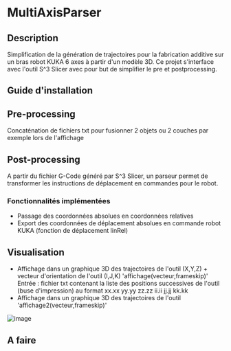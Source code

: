 # MultiAxisParser

## Description ##
Simplification de la génération de trajectoires pour la fabrication additive sur un bras robot KUKA 6 axes à partir d'un modèle 3D.
Ce projet s'interface avec l'outil S^3 Slicer avec pour but de simplifier le pre et postprocessing.


## Guide d'installation ##


## Pre-processing ##
Concaténation de fichiers txt pour fusionner 2 objets ou 2 couches par exemple lors de l'affichage


## Post-processing ###
A partir du fichier G-Code généré par S^3 Slicer, un parseur permet de transformer les instructions de déplacement en commandes pour le robot.

### Fonctionnalités implémentées ###
- Passage des coordonnées absolues en coordonnées relatives
- Export des coordonnées de déplacement absolues en commande robot KUKA (fonction de déplacement linRel)

## Visualisation ##
- Affichage dans un graphique 3D des trajectoires de l'outil (X,Y,Z) + vecteur d'orientation de l'outil (I,J,K) 'affichage(vecteur,frameskip)'
Entrée : fichier txt contenant la liste des positions successives de l'outil (buse d'impression) au format xx.xx yy.yy zz.zz ii.ii jj.jj kk.kk
- Affichage dans un graphique 3D des trajectoires de l'outil 'affichage2(vecteur,frameskip)'

![image](https://github.com/user-attachments/assets/f5f661f5-b6dc-4fa1-9021-f8b154ccb019)


## A faire ##

